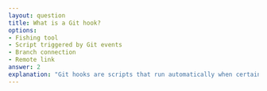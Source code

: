 ```yaml
---
layout: question
title: What is a Git hook?
options:
- Fishing tool
- Script triggered by Git events
- Branch connection
- Remote link
answer: 2
explanation: "Git hooks are scripts that run automatically when certain Git events occur, like committing or pushing."
---
```


